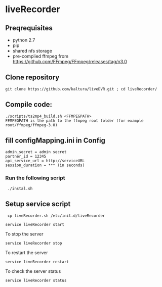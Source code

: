 # liveRecorder

## Preqrequisites
* python 2.7
* pip 
* shared nfs storage 
* pre-complied ffmpeg from https://github.com/FFmpeg/FFmpeg/releases/tag/n3.0 


## Clone repository
```
git clone https://github.com/kaltura/liveDVR.git ; cd liveRecorder/
```

## Compile code:
```
./scripts/ts2mp4_build.sh <FFMPEGPATH>
FFMPEGPATH is the path to the ffmpeg root folder (for example root/ffmpeg/ffmpeg-3.0)
```

## fill configMapping.ini in Config 
```
admin_secret = admin secret
partner_id = 12345
api_service_url = http://serviceURL
session_duration = *** (in seconds)
```

### Run the following script
```
 ./instal.sh
```

## Setup service script 
```
 cp liveRecorder.sh /etc/init.d/liveRecorder
```


```
service liveRecorder start
```

To stop the server

```
service liveRecorder stop
```

To restart the server

```
service liveRecorder restart
```


To check the server status

```
service liveRecorder status
```
